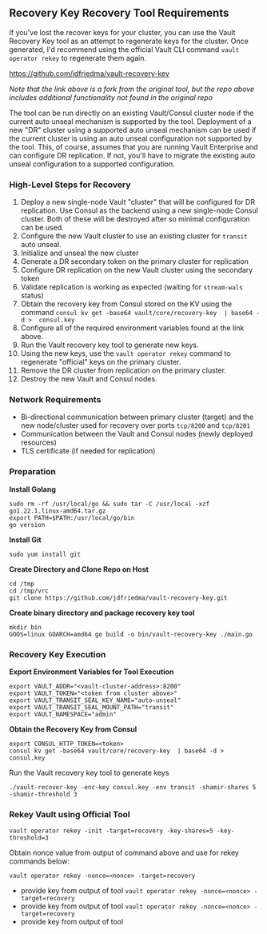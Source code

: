 ## Recovery Key Recovery Tool Requirements
If you've lost the recover keys for your cluster, you can use the Vault Recovery Key tool as an attempt to regenerate keys for the cluster. Once generated, I'd recommend using the official Vault CLI command ```vault operator rekey``` to regenerate them again. 

https://github.com/jdfriedma/vault-recovery-key

_Note that the link above is a fork from the original tool, but the repo above includes additional functionality not found in the original repo_

The tool can be run directly on an existing Vault/Consul cluster node if the current auto unseal mechanism is supported by the tool. Deployment of a new "DR" cluster using a supported auto unseal mechanism can be used if the current cluster is using an auto unseal configuration not supported by the tool. This, of course, assumes that you are running Vault Enterprise and can configure DR replication. If not, you'll have to migrate the existing auto unseal configuration to a supported configuration.

### High-Level Steps for Recovery
1. Deploy a new single-node Vault "cluster" that will be configured for DR replication. Use Consul as the backend using a new single-node Consul cluster. Both of these will be destroyed after so minimal configuration can be used.
2. Configure the new Vault cluster to use an existing cluster for ```transit``` auto unseal. 
3. Initialize and unseal the new cluster
4. Generate a DR secondary token on the primary cluster for replication
5. Configure DR replication on the new Vault cluster using the secondary token
6. Validate replication is working as expected (waiting for ```stream-wals``` status)
7. Obtain the recovery key from Consul stored on the KV using the command ```consul kv get -base64 vault/core/recovery-key  | base64 -d >  consul.key```
8. Configure all of the required environment variables found at the link above.
9. Run the Vault recovery key tool to generate new keys.
10. Using the new keys, use the ```vault operator rekey``` command to regenerate "official" keys on the primary cluster.
11. Remove the DR cluster from replication on the primary cluster.
12. Destroy the new Vault and Consul nodes.

### Network Requirements

* Bi-directional communication between primary cluster (target) and the new node/cluster used for recovery over ports ```tcp/8200``` and ```tcp/8201```
* Communication between the Vault and Consul nodes (newly deployed resources)
* TLS certificate (if needed for replication)

### Preparation

**Install Golang**
```
sudo rm -rf /usr/local/go && sudo tar -C /usr/local -xzf go1.22.1.linux-amd64.tar.gz
export PATH=$PATH:/usr/local/go/bin
go version
```

**Install Git**

```sudo yum install git```

**Create Directory and Clone Repo on Host**
```
cd /tmp
cd /tmp/vrc
git clone https://github.com/jdfriedma/vault-recovery-key.git
```

**Create binary directory and package recovery key tool**
```
mkdir bin
GOOS=linux GOARCH=amd64 go build -o bin/vault-recovery-key ./main.go
```

### Recovery Key Execution

**Export Environment Variables for Tool Execution**
```
export VAULT_ADDR="<vault-cluster-address>:8200"
export VAULT_TOKEN="<token from cluster above>"
export VAULT_TRANSIT_SEAL_KEY_NAME="auto-unseal"
export VAULT_TRANSIT_SEAL_MOUNT_PATH="transit"
export VAULT_NAMESPACE="admin"
```

**Obtain the Recovery Key from Consul**
```
export CONSUL_HTTP_TOKEN=<token>
consul kv get -base64 vault/core/recovery-key  | base64 -d >  consul.key
```

Run the Vault recovery key tool to generate keys

```./vault-recover-key -enc-key consul.key -env transit -shamir-shares 5 -shamir-threshold 3```


### Rekey Vault using Official Tool

```vault operator rekey -init -target=recovery -key-shares=5 -key-threshold=3```

Obtain nonce value from output of command above and use for rekey commands below:

```vault operator rekey -nonce=<nonce> -target=recovery```
 - provide key from output of tool
```vault operator rekey -nonce=<nonce> -target=recovery```
 - provide key from output of tool
```vault operator rekey -nonce=<nonce> -target=recovery```
 - provide key from output of tool